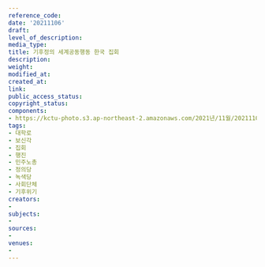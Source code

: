 ```yaml
---
reference_code: 
date: '20211106'
draft: 
level_of_description: 
media_type: 
title: 기후정의 세계공동행동 한국 집회
description: 
weight: 
modified_at: 
created_at: 
link: 
public_access_status: 
copyright_status: 
components:
- https://kctu-photo.s3.ap-northeast-2.amazonaws.com/2021년/11월/20211106-기후정의+세계공동행동+한국+집회_대학로_보신각_집회_행진_민주노총_정의당_녹색당_사회단체_기후위기/404445_63780_936.jpg
tags:
- 대학로
- 보신각
- 집회
- 행진
- 민주노총
- 정의당
- 녹색당
- 사회단체
- 기후위기
creators:
- 
subjects:
- 
sources:
- 
venues:
- 
---
```

